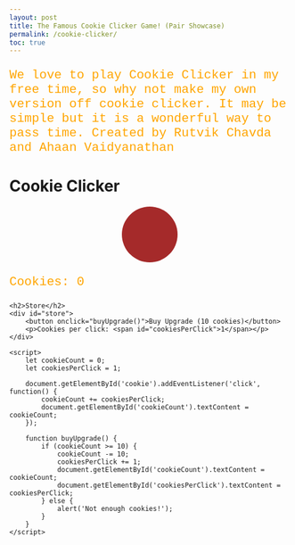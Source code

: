 ```yaml
---
layout: post
title: The Famous Cookie Clicker Game! (Pair Showcase)
permalink: /cookie-clicker/
toc: true
---
```


<html>
<head>
<style>
p {
  color: orange;
  font-family: courier;
  font-size: 160%;
}
</style>
</head>
<body>

<p1>We love to play Cookie Clicker in my free time, so why not make my own version off cookie clicker. It may be simple but it is a wonderful way to pass time.</p1>
<p2>Created by Rutvik Chavda and Ahaan Vaidyanathan</p2>

</body>
</html>

<html lang="en">
<head>
    <meta charset="UTF-8">
    <meta name="viewport" content="width=device-width, initial-scale=1.0">
    <title>Cookie Clicker</title>
    <style>
        #cookie {
            width: 100px;
            height: 100px;
            background-color: brown;
            border-radius: 50%;
            cursor: pointer;
            display: block;
            margin: 20px auto;
        }
        #store button {
            margin: 5px;
        }
    </style>
</head>
<body>
    <h1>Cookie Clicker</h1>
    <div id="cookie"></div>
    <p>Cookies: <span id="cookieCount">0</span></p>

    <h2>Store</h2>
    <div id="store">
        <button onclick="buyUpgrade()">Buy Upgrade (10 cookies)</button>
        <p>Cookies per click: <span id="cookiesPerClick">1</span></p>
    </div>

    <script>
        let cookieCount = 0;
        let cookiesPerClick = 1;

        document.getElementById('cookie').addEventListener('click', function() {
            cookieCount += cookiesPerClick;
            document.getElementById('cookieCount').textContent = cookieCount;
        });

        function buyUpgrade() {
            if (cookieCount >= 10) {
                cookieCount -= 10;
                cookiesPerClick += 1;
                document.getElementById('cookieCount').textContent = cookieCount;
                document.getElementById('cookiesPerClick').textContent = cookiesPerClick;
            } else {
                alert('Not enough cookies!');
            }
        }
    </script>
</body>
</html>


